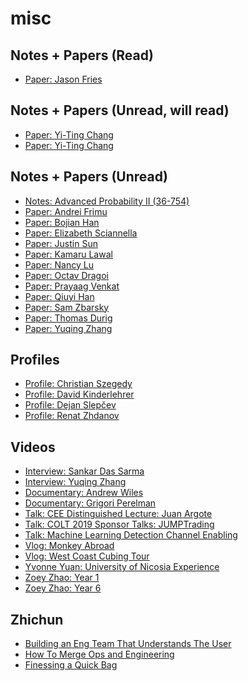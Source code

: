 # misc 

## Notes + Papers (Read)
- [Paper: Jason Fries](
https://arxiv.org/pdf/2301.03150.pdf)

## Notes + Papers (Unread, will read)
- [Paper: Yi-Ting Chang](
https://github.com/kamarulaw/misc/blob/main/pnas.1523629113.pdf) 
- [Paper: Yi-Ting Chang](
https://github.com/kamarulaw/misc/blob/main/pnas.1719548115.pdf)

## Notes + Papers (Unread)
- [Notes: Advanced Probability II (36-754)](
https://github.com/kamarulaw/unread-papers/blob/main/36-754%20Notes.pdf) 
- [Paper: Andrei Frimu](
https://github.com/kamarulaw/misc/blob/main/af-thesis.pdf) 
- [Paper: Bojian Han](
https://github.com/kamarulaw/unread-papers/blob/main/bh-paper.pdf) 
- [Paper: Elizabeth Sciannella](
https://github.com/kamarulaw/unread-papers/blob/main/es-finalpaper.pdf)
- [Paper: Justin Sun](
https://github.com/kamarulaw/misc/blob/main/jwsun_MS_MSC_2023.pdf) 
- [Paper: Kamaru Lawal](
https://github.com/kamarulaw/unread-papers/blob/main/20220224082230.pdf) 
- [Paper: Nancy Lu](
https://github.com/kamarulaw/unread-papers/blob/main/nl-finalpaper.pdf) 
- [Paper: Octav Dragoi](
https://github.com/kamarulaw/unread-papers/blob/main/od-thesis.pdf)
- [Paper: Prayaag Venkat](
https://arxiv.org/pdf/2211.07503.pdf) 
- [Paper: Qiuyi Han](
https://github.com/kamarulaw/unread-papers/blob/main/qh-thesis.pdf) 
- [Paper: Sam Zbarsky](
https://github.com/kamarulaw/unread-papers/blob/main/sz-princeton-hlp.pdf) 
- [Paper: Thomas Durig](
https://github.com/kamarulaw/misc/blob/main/macromol-02-00001.pdf) 
- [Paper: Yuqing Zhang](
https://github.com/kamarulaw/unread-papers/blob/main/yz-thesis.pdf)

## Profiles
- [Profile: Christian Szegedy](
https://scholar.google.com/citations?user=3QeF7mAAAAAJ&hl=en) 
- [Profile: David Kinderlehrer](
https://www.genealogy.math.ndsu.nodak.edu/id.php?id=32153) 
- [Profile: Dejan Slepčev](
https://www.math.cmu.edu/~slepcev/) 
- [Profile: Renat Zhdanov](
https://www.imath.kiev.ua/~renat/) 

## Videos
- [Interview: Sankar Das Sarma](
https://www.youtube.com/watch?v=Q8CHms4ixYc) 
- [Interview: Yuqing Zhang](
https://youtu.be/Q8IDCMf1F4U) 
- [Documentary: Andrew Wiles](
https://www.dailymotion.com/video/x1btavd) 
- [Documentary: Grigori Perelman](
https://youtu.be/Ng1W2KUHI2s) 
- [Talk: CEE Distinguished Lecture: Juan Argote](
https://youtu.be/-S1BSd2xENg) 
- [Talk: COLT 2019 Sponsor Talks: JUMPTrading](
https://youtu.be/wDB0WzWoo5I) 
- [Talk: Machine Learning Detection Channel Enabling](
https://underline.io/lecture/45221-machine-learning-detection-channel-enabling-wide-reader-for-bit-patterned-media) 
- [Vlog: Monkey Abroad](
https://youtu.be/uR-gB39Zkrc) 
- [Vlog: West Coast Cubing Tour](
https://youtu.be/eAwGRsm5Pzc) 
- [Yvonne Yuan: University of Nicosia Experience](
https://www.youtube.com/watch?v=GuoyKwo2agU) 
- [Zoey Zhao: Year 1](
https://youtu.be/8h1JWq1x-8s) 
- [Zoey Zhao: Year 6](
https://www.youtube.com/watch?v=AWQFDO8sGP8) 

## Zhichun
- [Building an Eng Team That Understands The User](
https://www.youtube.com/watch?v=azXvo3gBZ_s)
- [How To Merge Ops and Engineering](
https://www.youtube.com/watch?v=5Njpv95lBu8)
- [Finessing a Quick Bag](
https://elc.community/public/videos/from-engineer-to-general-manager-in-3-years)
